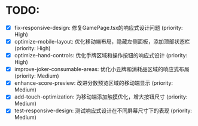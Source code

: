 # TODO:

- [x] fix-responsive-design: 修复GamePage.tsx的响应式设计问题 (priority: High)
- [x] optimize-mobile-layout: 优化移动端布局，隐藏左侧面板，添加顶部状态栏 (priority: High)
- [x] optimize-hand-controls: 优化手牌区域和操作按钮的响应式设计 (priority: High)
- [x] improve-joker-consumable-areas: 优化小丑牌和消耗品区域的响应式布局 (priority: Medium)
- [x] enhance-score-preview: 改进分数预览区域的移动端显示 (priority: Medium)
- [x] add-touch-optimization: 为移动端添加触摸优化，增大按钮尺寸 (priority: Medium)
- [x] test-responsive-design: 测试响应式设计在不同屏幕尺寸下的表现 (priority: Medium)
